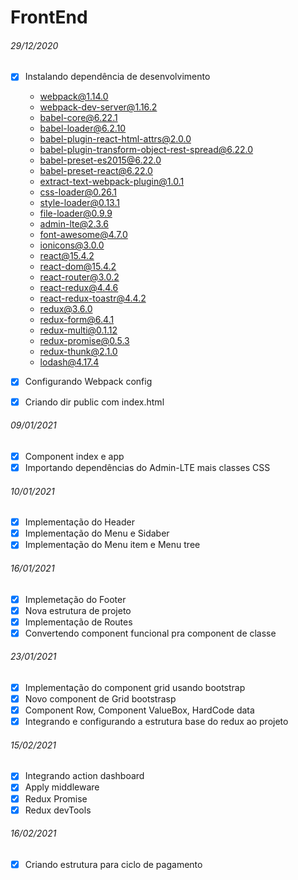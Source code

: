 # FrontEnd

###### 29/12/2020

- [x] Instalando dependência de desenvolvimento

  - webpack@1.14.0
  - webpack-dev-server@1.16.2
  - babel-core@6.22.1
  - babel-loader@6.2.10
  - babel-plugin-react-html-attrs@2.0.0
  - babel-plugin-transform-object-rest-spread@6.22.0
  - babel-preset-es2015@6.22.0
  - babel-preset-react@6.22.0
  - extract-text-webpack-plugin@1.0.1
  - css-loader@0.26.1
  - style-loader@0.13.1
  - file-loader@0.9.9
  - admin-lte@2.3.6
  - font-awesome@4.7.0
  - ionicons@3.0.0
  - react@15.4.2
  - react-dom@15.4.2
  - react-router@3.0.2
  - react-redux@4.4.6
  - react-redux-toastr@4.4.2
  - redux@3.6.0
  - redux-form@6.4.1
  - redux-multi@0.1.12
  - redux-promise@0.5.3
  - redux-thunk@2.1.0
  - lodash@4.17.4

- [x] Configurando Webpack config
- [x] Criando dir public com index.html

###### 09/01/2021

- [x] Component index e app
- [x] Importando dependências do Admin-LTE mais classes CSS

###### 10/01/2021

- [x] Implementação do Header
- [x] Implementação do Menu e Sidaber
- [x] Implementação do Menu item e Menu tree

###### 16/01/2021

- [x] Implemetação do Footer
- [x] Nova estrutura de projeto
- [x] Implementação de Routes
- [x] Convertendo component funcional pra component de classe

###### 23/01/2021

- [x] Implementação do component grid usando bootstrap
- [x] Novo component de Grid bootstrasp
- [x] Component Row, Component ValueBox, HardCode data
- [x] Integrando e configurando a estrutura base do redux ao projeto

###### 15/02/2021

- [x] Integrando action dashboard
- [x] Apply middleware
- [x] Redux Promise
- [x] Redux devTools

###### 16/02/2021

- [x] Criando estrutura para ciclo de pagamento
